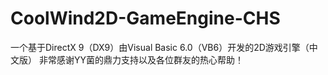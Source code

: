 # CoolWind2D-GameEngine-CHS
一个基于DirectX 9（DX9）由Visual Basic 6.0（VB6）开发的2D游戏引擎（中文版）
非常感谢YY菌的鼎力支持以及各位群友的热心帮助！
